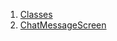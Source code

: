 

1. [Classes](file-___home_harshil_Desktop_open-source_palisadoes_talawa_lib_views_after_auth_screens_chat_chat_message_screen/#classes)
2. [ChatMessageScreen](file-___home_harshil_Desktop_open-source_palisadoes_talawa_lib_views_after_auth_screens_chat_chat_message_screen/ChatMessageScreen-class.html)
